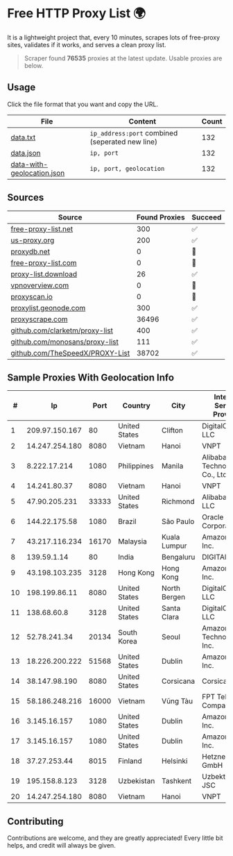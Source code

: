 
# Free HTTP Proxy List 🌍

It is a lightweight project that, every 10 minutes, scrapes lots of free-proxy sites, validates if it works, and serves a clean proxy list.


> Scraper found **76535** proxies at the latest update. Usable proxies are below.

## Usage

Click the file format that you want and copy the URL.


|File|Content|Count|
|----|-------|-----|
|[data.txt](https://raw.githubusercontent.com/themiralay/Proxy-List-World/master/data.txt)|`ip_address:port` combined (seperated new line)|132|
|[data.json](https://raw.githubusercontent.com/themiralay/Proxy-List-World/master/data.json)|`ip, port`|132|
|[data-with-geolocation.json](https://raw.githubusercontent.com/themiralay/Proxy-List-World/master/data-with-geolocation.json)|`ip, port, geolocation`|132|

## Sources

|Source|Found Proxies|Succeed|
|------|-------------|-------|
|[free-proxy-list.net](https://free-proxy-list.net)|300|✅|
|[us-proxy.org](https://www.us-proxy.org)|200|✅|
|[proxydb.net](http://proxydb.net)|0|🚫|
|[free-proxy-list.com](https://free-proxy-list.com/?page=&port=&type%5B%5D=http&type%5B%5D=https&up_time=0&search=Search)|0|🚫|
|[proxy-list.download](https://www.proxy-list.download/HTTP)|26|✅|
|[vpnoverview.com](https://vpnoverview.com/privacy/anonymous-browsing/free-proxy-servers)|0|🚫|
|[proxyscan.io](https://www.proxyscan.io)|0|🚫|
|[proxylist.geonode.com](https://proxylist.geonode.com/api/proxy-list?limit=300&page=1&sort_by=lastChecked&sort_type=desc&protocols=http,https)|300|✅|
|[proxyscrape.com](https://api.proxyscrape.com/v2/?request=displayproxies&protocol=http&timeout=10000&country=all&ssl=all&anonymity=all)|36496|✅|
|[github.com/clarketm/proxy-list](https://raw.githubusercontent.com/clarketm/proxy-list/master/proxy-list-raw.txt)|400|✅|
|[github.com/monosans/proxy-list](https://raw.githubusercontent.com/monosans/proxy-list/main/proxies/http.txt)|111|✅|
|[github.com/TheSpeedX/PROXY-List](https://raw.githubusercontent.com/TheSpeedX/PROXY-List/master/http.txt)|38702|✅|


## Sample Proxies With Geolocation Info

|#|Ip|Port|Country|City|Internet Service Provider|
|-|--|----|-------|----|-------------------------|
|1|209.97.150.167|80|United States|Clifton|DigitalOcean, LLC|
|2|14.247.254.180|8080|Vietnam|Hanoi|VNPT|
|3|8.222.17.214|1080|Philippines|Manila|Alibaba (US) Technology Co., Ltd.|
|4|14.241.80.37|8080|Vietnam|Hanoi|VNPT|
|5|47.90.205.231|33333|United States|Richmond|Alibaba.com LLC|
|6|144.22.175.58|1080|Brazil|São Paulo|Oracle Corporation|
|7|43.217.116.234|16170|Malaysia|Kuala Lumpur|Amazon.com, Inc.|
|8|139.59.1.14|80|India|Bengaluru|DIGITALOCEAN|
|9|43.198.103.235|3128|Hong Kong|Hong Kong|Amazon.com, Inc.|
|10|198.199.86.11|8080|United States|North Bergen|DigitalOcean, LLC|
|11|138.68.60.8|3128|United States|Santa Clara|DigitalOcean, LLC|
|12|52.78.241.34|20134|South Korea|Seoul|Amazon Technologies Inc.|
|13|18.226.200.222|51568|United States|Dublin|Amazon.com, Inc.|
|14|38.147.98.190|8080|United States|Corsicana|Corsicana ISD|
|15|58.186.248.216|16000|Vietnam|Vũng Tàu|FPT Telecom Company|
|16|3.145.16.157|1080|United States|Dublin|Amazon.com, Inc.|
|17|3.145.16.157|1080|United States|Dublin|Amazon.com, Inc.|
|18|37.27.253.44|8015|Finland|Helsinki|Hetzner Online GmbH|
|19|195.158.8.123|3128|Uzbekistan|Tashkent|Uzbektelecom JSC|
|20|14.247.254.180|8080|Vietnam|Hanoi|VNPT|



## Contributing

Contributions are welcome, and they are greatly appreciated! Every
little bit helps, and credit will always be given.

